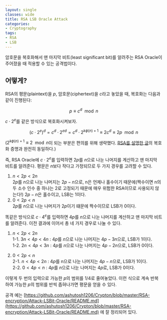 ```yaml
---
layout: single
classes: wide
title: RSA LSB Oracle Attack
categories:
- Cryptography
tags:
- RSA
- LSB
---
```


암호문을 복호화해서 맨 마지막 비트(least significant bit)를 알려주는 RSA Oracle이 주어졌을 때 적용할 수 있는 공격법이다.

## 어떻게?

RSA의 평문(plaintext)을 $p$, 암호문(ciphertext)을 $c$라고 놓았을 때, 복호화는 다음과 같이 진행된다:

$$
p \equiv c^d \mod n
$$

$c\cdot 2^e$를 같은 방식으로 복호화시켜보자.

$$
(c \cdot 2^e)^d = c^d \cdot 2^{ed} = c^d \cdot 2^{k\phi(n)+1} \equiv 2 c^d \equiv 2p \mod n
$$

($2^{k\phi(n)+1} \equiv 2 \mod n$이 되는 부분은 편의를 위해 생략했다. [RSA를 설명한 글](https://3-24.github.io/cryptography/RSA/)의 복호화 증명과 완전히 동일하다.)

즉, RSA Oracle에 $c \cdot 2^e$를 입력하면 $2p$를 $n$으로 나눈 나머지를 계산하고 맨 마지막 비트를 알려준다. 평문은 $n$보다 작다고 가정되므로 두 가지 경우를 고려할 수 있다.

1. $n < 2p < 2n$ <br>
$2p$를 $n$으로 나눈 나머지는 $2p-n$으로, n은 언제나 홀수이기 때문에(짝수이면 n의 두 소수 인수 중 하나는 2로 고정되기 때문에 매우 위험한 RSA이므로 사용되지 않는다!) $2p-n$은 홀수이고, LSB는 1이다.
2. $0 < 2p < n$<br>
$2p$를 $n$으로 나눈 나머지가 $2p$이기 떄문에 짝수이므로 LSB가 0이다.

똑같은 방식으로 $c \cdot 4^e$를 입력하면 $4p$를 $n$으로 나눈 나머지를 계산하고 맨 마지막 비트를 알려준다. 이전 결과에 이어서 총 네 가지 경우로 나눌 수 있다.

1. $n < 2p < 2n$<br>
1-1. $3n < 4p < 4n$ : $4p$를 $n$으로 나눈 나머지는 $4p-3n$으로, LSB가 1이다.<br>
1-2. $2n < 4p < 3n$ : $4p$를 $n$으로 나눈 나머지는 $4p-2n$으로, LSB가 0이다.

2. $0 < 2p < n$<br>
2-1. $n < 4p < 2n$ : $4p$를 n으로 나눈 나머지는 $4p-n$으로, LSB가 1이다.<br>
2-2. $0 < 4p < n$ : $4p$를 $n$으로 나눈 나머지는 $4p$로, LSB가 0이다.

이렇게 두 번의 입력으로 가능한 $p$의 범위를 1/4로 줄여놓았다. 이런 식으로 계속 반복하여 가능한 $p$의 범위를 반씩 좁혀나가면 평문을 얻을 수 있다.

공격 예는 [https://github.com/ashutosh1206/Crypton/blob/master/RSA-encryption/Attack-LSBit-Oracle/README.md](https://github.com/ashutosh1206/Crypton/blob/master/RSA-encryption/Attack-LSBit-Oracle/README.md) 에 잘 정리되어 있다.
